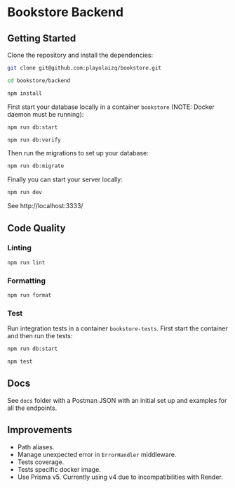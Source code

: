 # Bookstore Backend

## Getting Started

Clone the repository and install the dependencies:

```bash
git clone git@github.com:playolaizq/bookstore.git

cd bookstore/backend

npm install
```

First start your database locally in a container `bookstore` (NOTE: Docker daemon must be running):

```bash
npm run db:start

npm run db:verify
```

Then run the migrations to set up your database:

```bash
npm run db:migrate
```

Finally you can start your server locally:

```bash
npm run dev
```

See http://localhost:3333/

## Code Quality

### Linting

```bash
npm run lint
```

### Formatting

```bash
npm run format
```

### Test

Run integration tests in a container `bookstore-tests`. First start the container and then run the tests:

```bash
npm run db:start

npm test
```

## Docs

See `docs` folder with a Postman JSON with an initial set up and examples for all the endpoints.

## Improvements

- Path aliases.
- Manage unexpected error in `ErrorHandler` middleware.
- Tests coverage.
- Tests specific docker image.
- Use Prisma v5. Currently using v4 due to incompatibilities with Render.
